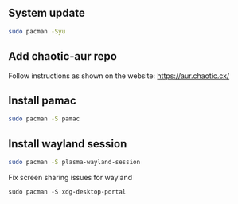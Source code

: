 ## System update
```bash
sudo pacman -Syu
```

## Add chaotic-aur repo
Follow instructions as shown on the website: 
https://aur.chaotic.cx/

## Install pamac
```bash
sudo pacman -S pamac
```

## Install wayland session
```bash
sudo pacman -S plasma-wayland-session
```
Fix screen sharing issues for wayland
```
sudo pacman -S xdg-desktop-portal
```
